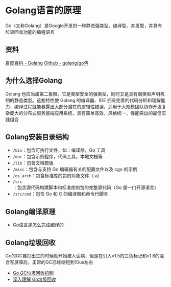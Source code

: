 # Golang语言的原理

Go（又称Golang）是Google开发的一种静态强类型、编译型、并发型，并具有垃圾回收功能的编程语言

## 资料
[百度百科 - Golang](https://baike.baidu.com/item/go/953521?fr=aladdin)
[Github - golang/go包](https://github.com/golang/go)

## 为什么选择Golang

Golang 也应当属第二象限。它是类型安全的强类型，同时又是具有弱类型声明机制的静态类型。这些特性使 Golang 的编译器、IDE 拥有完善的代码分析和理解能力，编译过程就能暴露出大部分潜在的逻辑性错误，适用于大规模团队协作开发复杂庞大的分布式服务器端应用系统，具有简单高效，风格统一，性能突出的最佳实践组合

## Golang安装目录结构

- `/bin`：包含可执行文件，如：编译器，Go 工具
- `/doc`：包含示例程序，代码工具，本地文档等
- `/lib`：包含文档模版
- `/misc`：包含与支持 Go 编辑器有关的配置文件以及 cgo 的示例
- `/os_arch`：包含标准库的包的对象文件（.a）
- `/src`：包含源代码构建脚本和标准库的包的完整源代码（Go 是一门开源语言）
- `/src/cmd`：包含 Go 和 C 的编译器和命令行脚本

## Golang编译原理

- [Go语言是怎么完成编译的](https://www.cnblogs.com/maomaomaoge/p/14178277.html#%E7%BC%96%E8%AF%91%E5%8E%9F%E7%90%86)

## Golang垃圾回收

Go的GC自打出生的时候就开始被人诟病，但是在引入v1.5的三色标记和v1.8的混合写屏障后，正常的GC已经缩短到10us左右

- [Go GC垃圾回收机制](https://studygolang.com/articles/18281)
- [深入理解 Go垃圾回收](https://segmentfault.com/a/1190000020086769)
